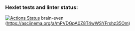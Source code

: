 ### Hexlet tests and linter status:
[![Actions Status](https://github.com/pawelmakarewicz/frontend-project-lvl1/workflows/hexlet-check/badge.svg)](https://github.com/pawelmakarewicz/frontend-project-lvl1/actions)
brain-even (https://asciinema.org/a/mPVDGpA0Z8T4wWSYFrshz35Om)
